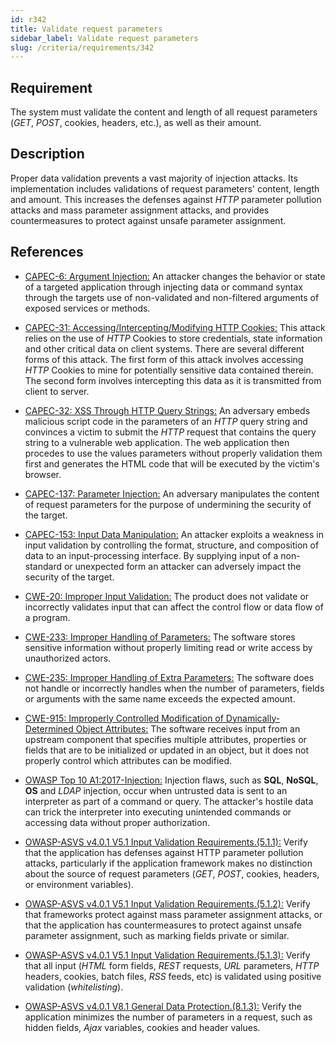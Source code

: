 ```yaml
---
id: r342
title: Validate request parameters
sidebar_label: Validate request parameters
slug: /criteria/requirements/342
---
```


## Requirement

The system must validate the content and length
of all request parameters (*GET*, *POST*, cookies, headers, etc.),
as well as their amount.

## Description

Proper data validation
prevents a vast majority of injection attacks.
Its implementation
includes validations of request parameters' content,
length and amount.
This increases the defenses
against *HTTP* parameter pollution attacks
and mass parameter assignment attacks,
and provides countermeasures
to protect against unsafe parameter assignment.

## References

- [CAPEC-6: Argument Injection:](http://capec.mitre.org/data/definitions/6.html)
  An attacker changes the behavior
  or state of a targeted application
  through injecting data
  or command syntax through the targets use
  of non-validated and non-filtered arguments
  of exposed services or methods.

- [CAPEC-31: Accessing/Intercepting/Modifying HTTP Cookies:](http://capec.mitre.org/data/definitions/31.html)
  This attack relies on the use of *HTTP* Cookies
  to store credentials,
  state information and other critical data
  on client systems.
  There are several different forms of this attack.
  The first form of this attack
  involves accessing *HTTP* Cookies to mine
  for potentially sensitive data contained therein.
  The second form
  involves intercepting this data
  as it is transmitted from client to server.

- [CAPEC-32: XSS Through HTTP Query Strings:](http://capec.mitre.org/data/definitions/32.html)
  An adversary embeds malicious script code
  in the parameters of an *HTTP* query string
  and convinces a victim to submit the *HTTP* request
  that contains the query string
  to a vulnerable web application.
  The web application
  then procedes to use the values parameters
  without properly validation them first
  and generates the HTML code that will be executed
  by the victim's browser.

- [CAPEC-137: Parameter Injection:](http://capec.mitre.org/data/definitions/137.html)
  An adversary manipulates the content of request parameters
  for the purpose of undermining the security of the target.

- [CAPEC-153: Input Data Manipulation:](http://capec.mitre.org/data/definitions/153.html)
  An attacker exploits a weakness in input validation
  by controlling the format, structure,
  and composition of data
  to an input-processing interface.
  By supplying input of a non-standard
  or unexpected form an attacker
  can adversely impact the security of the target.

- [CWE-20: Improper Input Validation:](https://cwe.mitre.org/data/definitions/20.html)
  The product does not validate
  or incorrectly validates input
  that can affect the control flow
  or data flow of a program.

- [CWE-233: Improper Handling of Parameters:](https://cwe.mitre.org/data/definitions/233.html)
  The software stores sensitive information
  without properly limiting read
  or write access by unauthorized actors.

- [CWE-235: Improper Handling of Extra Parameters:](https://cwe.mitre.org/data/definitions/235.html)
  The software does not handle
  or incorrectly handles when the number of parameters,
  fields or arguments with the same name
  exceeds the expected amount.

- [CWE-915: Improperly Controlled Modification of Dynamically-Determined Object Attributes:](https://cwe.mitre.org/data/definitions/915.html)
  The software receives input
  from an upstream component
  that specifies multiple attributes,
  properties or fields that are to be initialized
  or updated in an object,
  but it does not properly control
  which attributes can be modified.

- [OWASP Top 10 A1:2017-Injection:](https://owasp.org/www-project-top-ten/OWASP_Top_Ten_2017/Top_10-2017_A1-Injection)
  Injection flaws, such as **SQL**, **NoSQL**,
  **OS** and *LDAP* injection,
  occur when untrusted data is sent to an interpreter
  as part of a command or query.
  The attacker's hostile data
  can trick the interpreter into executing unintended commands
  or accessing data without proper authorization.

- [OWASP-ASVS v4.0.1 V5.1 Input Validation Requirements.(5.1.1):](https://owasp.org/www-pdf-archive/OWASP_Application_Security_Verification_Standard_4.0-en.pdf)
  Verify that the application
  has defenses against HTTP parameter pollution attacks,
  particularly if the application framework
  makes no distinction about the source of request parameters
  (*GET*, *POST*, cookies, headers,
  or environment variables).

- [OWASP-ASVS v4.0.1 V5.1 Input Validation Requirements.(5.1.2):](https://owasp.org/www-pdf-archive/OWASP_Application_Security_Verification_Standard_4.0-en.pdf)
  Verify that frameworks protect against
  mass parameter assignment attacks,
  or that the application has countermeasures
  to protect against unsafe parameter assignment,
  such as marking fields private or similar.

- [OWASP-ASVS v4.0.1 V5.1 Input Validation Requirements.(5.1.3):](https://owasp.org/www-pdf-archive/OWASP_Application_Security_Verification_Standard_4.0-en.pdf)
  Verify that all input (*HTML* form fields, *REST* requests,
  *URL* parameters, *HTTP* headers, cookies,
  batch files, *RSS* feeds, etc)
  is validated using positive validation (*whitelisting*).

- [OWASP-ASVS v4.0.1 V8.1 General Data Protection.(8.1.3):](https://owasp.org/www-pdf-archive/OWASP_Application_Security_Verification_Standard_4.0-en.pdf)
  Verify the application minimizes the number of parameters
  in a request,
  such as hidden fields, *Ajax* variables,
  cookies and header values.
